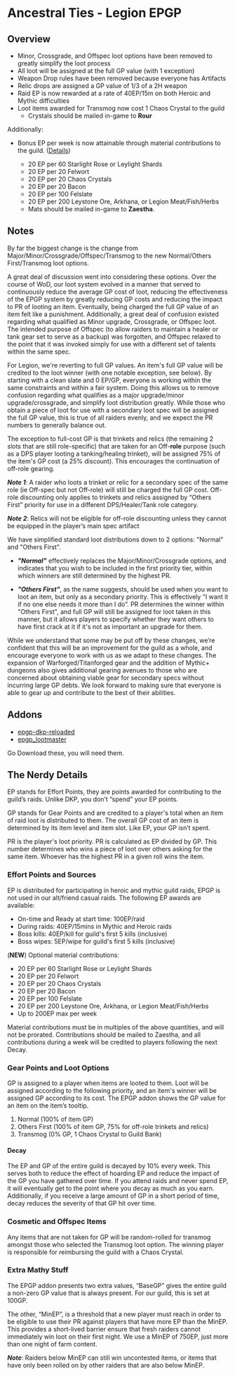 # Ancestral Ties - Legion EPGP

## Overview

* Minor, Crossgrade, and Offspec loot options have been removed to greatly simplify the loot process
* All loot will be assigned at the full GP value (with 1 exception)
* Weapon Drop rules have been removed because everyone has Artifacts
* Relic drops are assigned a GP value of 1/3 of a 2H weapon
* Raid EP is now rewarded at a rate of 40EP/15m on both Heroic and Mythic difficulties
* Loot items awarded for Transmog now cost 1 Chaos Crystal to the guild
	* Crystals should be mailed in-game to **Rour**

Additionally:

* Bonus EP per week is now attainable through material contributions to the guild. ([Details](#contribs))

	* 20 EP per 60 Starlight Rose or Leylight Shards	* 20 EP per 20 Felwort	* 20 EP per 20 Chaos Crystals
	* 20 EP per 20 Bacon	* 20 EP per 100 Felslate	* 20 EP per 200 Leystone Ore, Arkhana, or Legion Meat/Fish/Herbs
	* Mats should be mailed in-game to **Zaestha**.

## Notes

By far the biggest change is the change from Major/Minor/Crossgrade/Offspec/Transmog to the new Normal/Others First/Transmog loot options. 

A great deal of discussion went into considering these options. Over the course of WoD, our loot system evolved in a manner that served to continuously reduce the average GP cost of loot, reducing the effectiveness of the EPGP system by greatly reducing GP costs and reducing the impact to PR of looting an item. Eventually, being charged the full GP value of an item felt like a punishment. Additionally, a great deal of confusion existed regarding what qualified as Minor upgrade, Crossgrade, or Offspec loot. The intended purpose of Offspec (to allow raiders to maintain a healer or tank gear set to serve as a backup) was forgotten, and Offspec relaxed to the point that it was invoked simply for use with a different set of talents within the same spec. 

For Legion, we're reverting to full GP values. An item's full GP value will be credited to the loot winner (with one notable exception, see below). By starting with a clean slate and 0 EP/GP, everyone is working within the same constraints and within a fair system. Doing this allows us to remove confusion regarding what qualifies as a major upgrade/minor upgrade/crossgrade, and simplify loot distribution greatly. While those who obtain a piece of loot for use with a secondary loot spec will be assigned the full GP value, this is true of all raiders evenly, and we expect the PR numbers to generally balance out.

The exception to full-cost GP is that trinkets and relics (the remaining 2 slots that are still role-specific) that are taken for an Off-__role__ purpose (such as a DPS player looting a tanking/healing trinket), will be assigned 75% of the item's GP cost (a 25% discount). This encourages the continuation of off-role gearing.

***Note 1***: A raider who loots a trinket or relic for a secondary spec of the same role (ie Off-spec but not Off-role) will still be charged the full GP cost. Off-role discounting only applies to trinkets and relics assigned by “Others First” priority for use in a different DPS/Healer/Tank role category. 

***Note 2***: Relics will not be eligible for off-role discounting unless they cannot be equipped in the player’s main spec artifact

We have simplified standard loot distributions down to 2 options: "Normal" and "Others First". 

* ***"Normal"*** effectively replaces the Major/Minor/Crossgrade options, and indicates that you wish to be included in the first priority tier, within which winners are still determined by the highest PR. 

* ***"Others First"***, as the name suggests, should be used when you want to loot an item, but only as a secondary priority. This is effectively "I want it if no one else needs it more than I do”. PR determines the winner within "Others First", and full GP will still be assigned for loot taken in this manner, but it allows players to specify whether they want others to have first crack at it if it's not as important an upgrade for them. 

While we understand that some may be put off by these changes, we’re confident that this will be an improvement for the guild as a whole, and encourage everyone to work with us as we adapt to these changes. The expansion of Warforged/Titanforged gear and the addition of Mythic+ dungeons also gives additional gearing avenues to those who are concerned about obtaining viable gear for secondary specs without incurring large GP debts. We look forward to making sure that everyone is able to gear up and contribute to the best of their abilities.

## Addons

* [epgp-dkp-reloaded](https://mods.curse.com/addons/wow/epgp-dkp-reloaded)
* [epgp_lootmaster](https://mods.curse.com/addons/wow/epgp_lootmaster)
 
Go Download these, you will need them. 

## The Nerdy Details
EP stands for Effort Points, they are points awarded for contributing to the guild’s raids. Unlike DKP, you don’t “spend” your EP points.
 
GP stands for Gear Points and are credited to a player's total when an item of raid loot is distributed to them. The overall GP cost of an item is determined by its item level and item slot. Like EP, your GP isn’t spent.
 
PR is the player's loot priority. PR is calculated as EP divided by GP. This number determines who wins a piece of loot over others asking for the same item. Whoever has the highest PR in a given roll wins the item. 

### Effort Points and Sources
EP is distributed for participating in heroic and mythic guild raids, EPGP is not used in our alt/friend casual raids. The following EP awards are available:
 
* On-time and Ready at start time: 100EP/raid
* During raids: 40EP/15mins in Mythic and Heroic raids
* Boss kills: 40EP/kill for guild's first 5 kills (inclusive)
* Boss wipes: 5EP/wipe for guild's first 5 kills (inclusive)

<a name="contribs"></a>(__NEW__) Optional material contributions: 

* 20 EP per 60 Starlight Rose or Leylight Shards* 20 EP per 20 Felwort* 20 EP per 20 Chaos Crystals
* 20 EP per 20 Bacon* 20 EP per 100 Felslate* 20 EP per 200 Leystone Ore, Arkhana, or Legion Meat/Fish/Herbs
* Up to 200EP max per week

Material contributions must be in multiples of the above quantities, and will not be prorated. Contributions should be mailed to Zaestha, and all contributions during a week will be credited to players following the next Decay.

### Gear Points and Loot Options
GP is assigned to a player when items are looted to them. Loot will be assigned according to the following priority, and an item's winner will be assigned GP according to its cost. The EPGP addon shows the GP value for an item on the item’s tooltip.
 
1. Normal (100% of item GP)
2. Others First (100% of item GP, 75% for off-role trinkets and relics)
3. Transmog (0% GP, 1 Chaos Crystal to Guild Bank)

#### Decay
The EP and GP of the entire guild is decayed by 10% every week. This serves both to reduce the effect of hoarding EP and reduce the impact of the GP you have gathered over time. If you attend raids and never spend EP, it will eventually get to the point where you decay as much as you earn. Additionally, if you receive a large amount of GP in a short period of time, decay reduces the severity of that GP hit over time.

### Cosmetic and Offspec Items
Any items that are not taken for GP will be random-rolled for transmog amongst those who selected the Transmog loot option. The winning player is responsible for reimbursing the guild with a Chaos Crystal.
 
### Extra Mathy Stuff
The EPGP addon presents two extra values, “BaseGP” gives the entire guild a non-zero GP value that is always present. For our guild, this is set at 100GP.
 
The other, “MinEP”, is a threshold that a new player must reach in order to be eligible to use their PR against players that have more EP than the MinEP. This provides a short-lived barrier ensure that fresh raiders cannot immediately win loot on their first night. We use a MinEP of 750EP, just more than one night of farm content.
 
***Note***: Raiders below MinEP can still win uncontested items, or items that have only been rolled on by other raiders that are also below MinEP.
